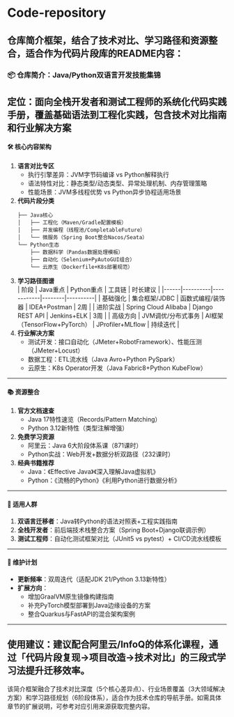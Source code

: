 # Code-repository

仓库简介框架，结合了技术对比、学习路径和资源整合，适合作为代码片段库的README内容：
---
### 📦 仓库简介：Java/Python双语言开发技能集锦
**定位**：面向全栈开发者和测试工程师的系统化代码实践手册，覆盖基础语法到工程化实践，包含技术对比指南和行业解决方案
---
#### 🛠️ 核心内容架构
1. **语言对比专区**  
   - 执行引擎差异：JVM字节码编译 vs Python解释执行
   - 语法特性对比：静态类型/动态类型、异常处理机制、内存管理策略
   - 性能场景：JVM多线程优势 vs Python异步协程适用场景
2. **代码片段分类**  
   ```plaintext
   ├── Java核心
   │   ├── 工程化（Maven/Gradle配置模板）
   │   ├── 并发编程（线程池/CompletableFuture）
   │   └── 微服务（Spring Boot整合Nacos/Seata）
   └── Python生态
       ├── 数据科学（Pandas数据处理模板）
       ├── 自动化（Selenium+PyAutoGUI组合）
       └── 云原生（Dockerfile+K8s部署规范）
   ```
3. **学习路径图谱**  
   | 阶段 | Java重点 | Python重点 | 工具链 | 时长建议 |
   |------|----------|------------|--------|----------|
   | 基础强化 | 集合框架/JDBC | 函数式编程/装饰器 | IDEA+Postman | 2周 |
   | 进阶实战 | Spring Cloud Alibaba | Django REST API | Jenkins+ELK | 3周 |
   | 高级方向 | JVM调优/分布式事务 | AI框架（TensorFlow+PyTorch） | JProfiler+MLflow | 持续迭代 |
4. **行业解决方案**  
   - 测试开发：接口自动化（JMeter+RobotFramework）、性能压测（JMeter+Locust）
   - 数据工程：ETL流水线（Java Avro+Python PySpark）
   - 云原生：K8s Operator开发（Java Fabric8+Python KubeFlow）
---
#### 📚 资源整合
1. **官方文档速查**  
   - Java 17特性速览（Records/Pattern Matching）
   - Python 3.12新特性（类型注解增强）
2. **免费学习资源**  
   - 阿里云：Java 6大阶段体系课（871课时）
   - Python实战：Web开发+数据分析双路径（232课时）
3. **经典书籍推荐**  
   - Java：《Effective Java》《深入理解Java虚拟机》
   - Python：《流畅的Python》《利用Python进行数据分析》
---
#### 🎯 适用人群
1. **双语言迁移者**：Java转Python的语法对照表+工程实践指南
2. **全栈开发者**：前后端技术栈整合方案（Spring Boot+Django联调示例）
3. **测试工程师**：自动化测试框架对比（JUnit5 vs pytest）+ CI/CD流水线模板
---
#### 🔄 维护计划
- **更新频率**：双周迭代（适配JDK 21/Python 3.13新特性）
- **扩展方向**：
  - 增加GraalVM原生镜像构建指南
  - 补充PyTorch模型部署到Java边缘设备的方案
  - 整合Quarkus与FastAPI的混合架构案例
---
**使用建议**：建议配合阿里云/InfoQ的体系化课程，通过「代码片段复现→项目改造→技术对比」的三段式学习法提升迁移效率。
---
该简介框架融合了技术对比深度（5个核心差异点）、行业场景覆盖（3大领域解决方案）和学习路径规划（6阶段体系），适合作为技术仓库的导航手册。如需具体章节的扩展说明，可参考对应引用来源获取完整内容。

